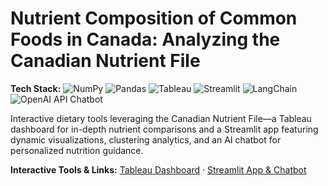 # Nutrient Composition of Common Foods in Canada: Analyzing the Canadian Nutrient File

**Tech Stack:** ![NumPy](https://img.shields.io/badge/NumPy-013243?logo=numpy&logoColor=white) ![Pandas](https://img.shields.io/badge/Pandas-150458?logo=pandas&logoColor=white) ![Tableau](https://img.shields.io/badge/Tableau-E97627?logo=tableau&logoColor=white) ![Streamlit](https://img.shields.io/badge/Streamlit-FF4E30?logo=streamlit&logoColor=white) ![LangChain](https://img.shields.io/badge/LangChain-2A87C9?logo=langchain&logoColor=white) ![OpenAI API Chatbot](https://img.shields.io/badge/OpenAI_API-000000?logo=openai&logoColor=white)

Interactive dietary tools leveraging the Canadian Nutrient File—a Tableau dashboard for in-depth nutrient comparisons and a Streamlit app featuring dynamic visualizations, clustering analytics, and an AI chatbot for personalized nutrition guidance.

**Interactive Tools & Links:** [Tableau Dashboard](https://public.tableau.com/app/profile/alina.yildir/viz/WhatsinYourFoodAData-DrivenNutrientAnalysis/AData-DrivenNutrientAnalysis2) · [Streamlit App & Chatbot](https://yildiramdsa-nutrient-composition--csv-chatbotcsv-chatbot-kdmzcd.streamlit.app)
